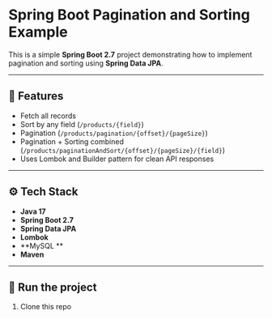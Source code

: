 # Spring Boot Pagination and Sorting Example

This is a simple **Spring Boot 2.7** project demonstrating how to implement pagination and sorting using **Spring Data JPA**.

---

## 🧩 Features
- Fetch all records
- Sort by any field (`/products/{field}`)
- Pagination (`/products/pagination/{offset}/{pageSize}`)
- Pagination + Sorting combined (`/products/paginationAndSort/{offset}/{pageSize}/{field}`)
- Uses Lombok and Builder pattern for clean API responses

---

## ⚙️ Tech Stack
- **Java 17**
- **Spring Boot 2.7**
- **Spring Data JPA**
- **Lombok**
- **MySQL **
- **Maven**

---

## 🚀 Run the project
1. Clone this repo
```bash
